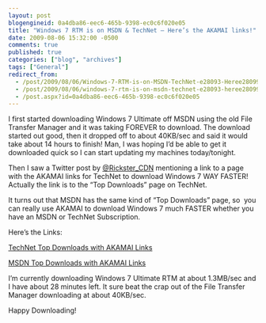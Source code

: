 ```yaml
---
layout: post
blogengineid: 0a4dba86-eec6-465b-9398-ec0c6f020e05
title: "Windows 7 RTM is on MSDN & TechNet – Here’s the AKAMAI links!"
date: 2009-08-06 15:32:00 -0500
comments: true
published: true
categories: ["blog", "archives"]
tags: ["General"]
redirect_from: 
  - /post/2009/08/06/Windows-7-RTM-is-on-MSDN-TechNet-e28093-Heree28099s-the-AKAMAI-links!
  - /post/2009/08/06/windows-7-rtm-is-on-msdn-technet-e28093-heree28099s-the-akamai-links!
  - /post.aspx?id=0a4dba86-eec6-465b-9398-ec0c6f020e05
---
```

<!-- more -->
<p>I first started downloading Windows 7 Ultimate off MSDN using the old File Transfer Manager and it was taking FOREVER to download. The download started out good, then it dropped off to about 40KB/sec and said it would take about 14 hours to finish! Man, I was hoping I’d be able to get it downloaded quick so I can start updating my machines today/tonight.</p>  <p>Then I saw a Twitter post by <a href="http://twitter.com/Rickster_CDN" target="_blank">@Rickster_CDN</a> mentioning a link to a page with the AKAMAI links for TechNet to download Windows 7 WAY FASTER! Actually the link is to the “Top Downloads” page on TechNet.</p>  <p>It turns out that MSDN has the same kind of “Top Downloads” page, so&#160; you can really use AKAMAI to download Windows 7 much FASTER whether you have an MSDN or TechNet Subscription.</p>  <p>Here’s the Links:</p>  <p><a href="https://technet.microsoft.com/en-us/subscriptions/securedownloads/dd692862.aspx" target="_blank">TechNet Top Downloads with AKAMAI Links</a></p>  <p><a href="https://msdn.microsoft.com/en-us/subscriptions/securedownloads/bb608344.aspx" target="_blank">MSDN Top Downloads with AKAMAI Links</a></p>  <p>I’m currently downloading Windows 7 Ultimate RTM at about 1.3MB/sec and I have about 28 minutes left. It sure beat the crap out of the File Transfer Manager downloading at about 40KB/sec.</p>  <p>Happy Downloading!</p>
